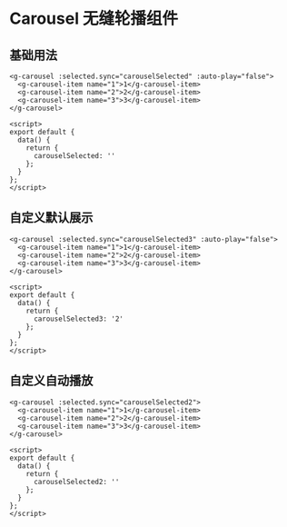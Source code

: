 # Carousel 无缝轮播组件

## 基础用法

<ClientOnly>
  <g-carousel-1></g-carousel-1>
</ClientOnly>

```vue
<g-carousel :selected.sync="carouselSelected" :auto-play="false">
  <g-carousel-item name="1">1</g-carousel-item>
  <g-carousel-item name="2">2</g-carousel-item>
  <g-carousel-item name="3">3</g-carousel-item>
</g-carousel>

<script>
export default {
  data() {
    return {
      carouselSelected: ''
    };
  }
};
</script>
```

## 自定义默认展示

<ClientOnly>
  <g-carousel-2></g-carousel-2>
</ClientOnly>

```vue
<g-carousel :selected.sync="carouselSelected3" :auto-play="false">
  <g-carousel-item name="1">1</g-carousel-item>
  <g-carousel-item name="2">2</g-carousel-item>
  <g-carousel-item name="3">3</g-carousel-item>
</g-carousel>

<script>
export default {
  data() {
    return {
      carouselSelected3: '2'
    };
  }
};
</script>
```

## 自定义自动播放

<ClientOnly>
  <g-carousel-3></g-carousel-3>
</ClientOnly>

```vue
<g-carousel :selected.sync="carouselSelected2">
  <g-carousel-item name="1">1</g-carousel-item>
  <g-carousel-item name="2">2</g-carousel-item>
  <g-carousel-item name="3">3</g-carousel-item>
</g-carousel>

<script>
export default {
  data() {
    return {
      carouselSelected2: ''
    };
  }
};
</script>
```
